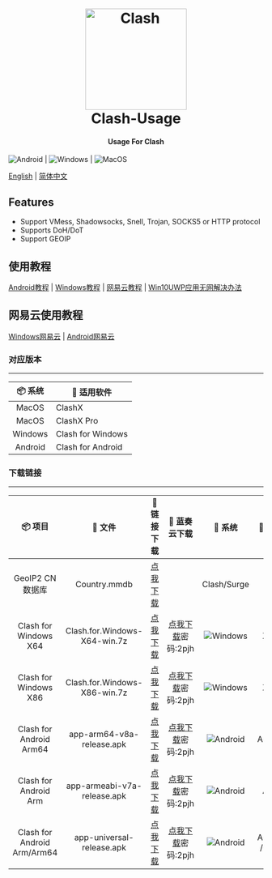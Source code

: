 <h1 align="center">
  <img src="https://github.com/Dreamacro/clash/raw/master/docs/logo.png" alt="Clash" width="200">
  <br>Clash-Usage<br>
</h1>

<h4 align="center">Usage For Clash</h4>

<p align="center">

![Android](https://img.shields.io/badge/-Android-3DDC84?style=for-the-badge&logo=Android&logoColor=222222) | ![Windows](https://img.shields.io/badge/-Windows-0078D6?style=for-the-badge&logo=Windows&logoColor=ffffff) | ![MacOS](https://img.shields.io/badge/-MacOS-666666?style=for-the-badge&logo=macos&logoColor=ffffff)

  
[English](https://github.com/LittleRey/Clash-Usage/blob/main/README.md) | [简体中文](https://github.com/LittleRey/Clash-Usage/blob/main/README-CN.md)
  
## Features
- Support VMess, Shadowsocks, Snell, Trojan, SOCKS5 or HTTP protocol
- Supports DoH/DoT
- Support GEOIP



## 使用教程

[Android教程](https://github.com/LittleRey/Clash-Usage/blob/main/Android/Usage.md) | [Windows教程](https://github.com/LittleRey/Clash-Usage/blob/main/Windows/Usage.md) | [网易云教程](https://github.com/LittleRey/Clash-Usage/blob/main/Netease/Usage.md) | [Win10UWP应用无网解决办法](https://github.com/LittleRey/Clash-Usage/blob/main/Windows/Win10.md)

## 网易云使用教程
 [Windows网易云](https://github.com/LittleRey/Clash-Usage/blob/main/Netease/Usage.md#Windows网易云) | [Android网易云](https://github.com/LittleRey/Clash-Usage/blob/main/Netease/Usage.md#Android网易云) 


### 对应版本

---

| 📦 系统 | 🔧 适用软件
|  :--:  | ---- |
| MacOS | ClashX |
| MacOS | ClashX Pro |
| Windows | Clash for Windows |
| Android | Clash for Android |


### 下载链接

---


| 📦 项目 | 📃 文件 | 🚀 链接下载 | 🚀 蓝奏云下载 | 🔧 系统 | 🔧 架构
|  :--:  |  :--:  |     :--:     |     :---:     | :-----: | :-----: |
| GeoIP2 CN 数据库 | Country.mmdb | [点我下载](https://cdn.jsdelivr.net/gh/Hackl0us/GeoIP2-CN@release/Country.mmdb) | | Clash/Surge |
| Clash for Windows X64 | Clash.for.Windows-X64-win.7z | [点我下载](https://raw.staticdn.net/LittleRey/Clash-Usage/main/Windows/Clash.for.Windows-X64-win.7z) | [点我下载](https://stormsword.lanzoui.com/b055iq2ah)密码:2pjh | ![Windows](https://img.shields.io/badge/-Windows-0078D6?style=for-square&logo=Windows&logoColor=ffffff) | X64 | 
| Clash for Windows X86 | Clash.for.Windows-X86-win.7z | [点我下载](https://raw.staticdn.net/LittleRey/Clash-Usage/main/Windows/Clash.for.Windows-X86-win.7z) | [点我下载](https://stormsword.lanzoui.com/b055iq2ah)密码:2pjh | ![Windows](https://img.shields.io/badge/-Windows-0078D6?style=for-square&logo=Windows&logoColor=ffffff) | X86 | 
| Clash for Android Arm64 | app-arm64-v8a-release.apk | [点我下载](https://raw.staticdn.net/LittleRey/Clash-Usage/main/Android/app-arm64-v8a-release.apk) | [点我下载](https://stormsword.lanzoui.com/b055iq2ah)密码:2pjh | ![Android](https://img.shields.io/badge/-Android-3DDC84?style=for-square&logo=Android&logoColor=222222) | Arm64 | 
| Clash for Android Arm | app-armeabi-v7a-release.apk | [点我下载](https://raw.staticdn.net/LittleRey/Clash-Usage/main/Android/app-armeabi-v7a-release.apk) | [点我下载](https://stormsword.lanzoui.com/b055iq2ah)密码:2pjh | ![Android](https://img.shields.io/badge/-Android-3DDC84?style=for-square&logo=Android&logoColor=222222) | Arm | 
| Clash for Android Arm/Arm64 | app-universal-release.apk | [点我下载](https://raw.staticdn.net/LittleRey/Clash-Usage/main/Android/app-universal-release.apk) | [点我下载](https://stormsword.lanzoui.com/b055iq2ah)密码:2pjh | ![Android](https://img.shields.io/badge/-Android-3DDC84?style=for-square&logo=Android&logoColor=222222) | Arm64 / Arm | 
